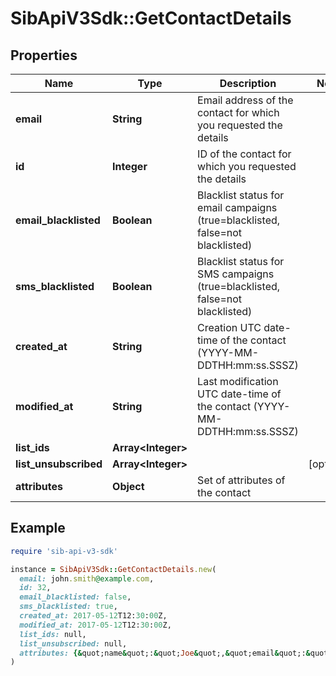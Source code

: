 # SibApiV3Sdk::GetContactDetails

## Properties

| Name | Type | Description | Notes |
| ---- | ---- | ----------- | ----- |
| **email** | **String** | Email address of the contact for which you requested the details |  |
| **id** | **Integer** | ID of the contact for which you requested the details |  |
| **email_blacklisted** | **Boolean** | Blacklist status for email campaigns (true&#x3D;blacklisted, false&#x3D;not blacklisted) |  |
| **sms_blacklisted** | **Boolean** | Blacklist status for SMS campaigns (true&#x3D;blacklisted, false&#x3D;not blacklisted) |  |
| **created_at** | **String** | Creation UTC date-time of the contact (YYYY-MM-DDTHH:mm:ss.SSSZ) |  |
| **modified_at** | **String** | Last modification UTC date-time of the contact (YYYY-MM-DDTHH:mm:ss.SSSZ) |  |
| **list_ids** | **Array&lt;Integer&gt;** |  |  |
| **list_unsubscribed** | **Array&lt;Integer&gt;** |  | [optional] |
| **attributes** | **Object** | Set of attributes of the contact |  |

## Example

```ruby
require 'sib-api-v3-sdk'

instance = SibApiV3Sdk::GetContactDetails.new(
  email: john.smith@example.com,
  id: 32,
  email_blacklisted: false,
  sms_blacklisted: true,
  created_at: 2017-05-12T12:30:00Z,
  modified_at: 2017-05-12T12:30:00Z,
  list_ids: null,
  list_unsubscribed: null,
  attributes: {&quot;name&quot;:&quot;Joe&quot;,&quot;email&quot;:&quot;joe@example.com&quot;}
)
```

